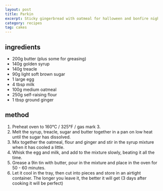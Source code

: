 ```yaml
---
layout: post
title: Parkin
excerpt: Sticky gingerbread with oatmeal for halloween and bonfire night
category: recipes
tag: cakes
---
```


ingredients
-----------

* 200g butter (plus some for greasing)
* 140g golden syrup
* 140g treacle
* 90g light soft brown sugar
* 1 large egg
* 4 tbsp milk
* 100g medium oatmeal
* 250g self-raising flour
* 1 tbsp ground ginger

method
------

1. Preheat oven to 160&deg;C / 325&deg;F / gas mark 3.
2. Melt the syrup, treacle, sugar and butter together in a pan on low heat until the sugar has dissolved.
3. Mix together the oatmeal, flour and ginger and stir in the syrup mixture when it has cooled a little.
4. Whisk the egg and milk, and add to the mixture slowly, beating it all the time.
5. Grease a 9in tin with butter, pour in the mixture and place in the oven for 50 - 60 minutes.
6. Let it cool in the tray, then cut into pieces and store in an airtight container. The longer you leave it, the better it will get (3 days after cooking it will be perfect)